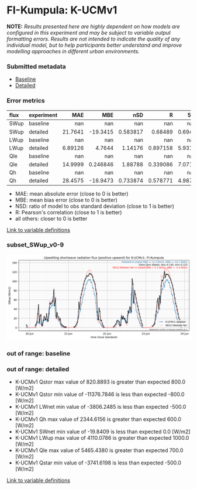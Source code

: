 # FI-Kumpula: K-UCMv1

**NOTE:** *Results presented here are highly dependent on how models are configured in this experiment and may be subject to variable output formatting errors. Results are not intended to indicate the quality of any individual model, but to help participants better understand and improve modelling approaches in different urban environments.*

### Submitted metadata

- [Baseline](K-UCMv1_FI-Kumpula_baseline_attrs.md)
- [Detailed](K-UCMv1_FI-Kumpula_detailed_attrs.md)

### Error metrics

| flux   | experiment   |       MAE |        MBE |        nSD |          R |      5th |     95th |     RMSE |      cRMSE |       AMBE |      1-nSD |        1-R |   nSkewness |   nKurtosis |     Overlap |
|:-------|:-------------|----------:|-----------:|-----------:|-----------:|---------:|---------:|---------:|-----------:|-----------:|-----------:|-----------:|------------:|------------:|------------:|
| SWup   | baseline     | nan       | nan        | nan        | nan        | nan      | nan      | nan      | nan        | nan        | nan        | nan        |  nan        |  nan        | nan         |
| SWup   | detailed     |  21.7641  | -19.3415   |   0.583817 |   0.68489  |   0.6941 |  39.0068 |  39.0071 |   0.735623 |  19.3415   |   0.41619  |   0.31511  |    0.275059 |    0.860548 |   0.203024  |
| LWup   | baseline     | nan       | nan        | nan        | nan        | nan      | nan      | nan      | nan        | nan        | nan        | nan        |  nan        |  nan        | nan         |
| LWup   | detailed     |   6.89126 |   4.7644   |   1.14176  |   0.897158 |   5.9316 |  10.5584 |  27.0429 |   0.504915 |   4.7644   |   0.141758 |   0.102842 |   78.5442   | 1057.67     |   0.0737529 |
| Qle    | baseline     | nan       | nan        | nan        | nan        | nan      | nan      | nan      | nan        | nan        | nan        | nan        |  nan        |  nan        | nan         |
| Qle    | detailed     |  14.9999  |   0.246846 |   1.88788  |   0.339086 |   7.0711 |  10.9697 |  68.5749 |   1.81212  |   0.246846 |   0.887879 |   0.660914 |   16.6821   |  285.636    |   0.175526  |
| Qh     | baseline     | nan       | nan        | nan        | nan        | nan      | nan      | nan      | nan        | nan        | nan        | nan        |  nan        |  nan        | nan         |
| Qh     | detailed     |  28.4575  | -16.9473   |   0.733874 |   0.578771 |   4.9879 |  77.8592 |  51.8965 |   0.830109 |  16.9473   |   0.266126 |   0.421229 |    7.14158  |  112.388    |   0.116113  |

 - MAE: mean absolute error (close to 0 is better)
 - MBE: mean bias error (close to 0 is better)
 - NSD: ratio of model to obs standard deviation (close to 1 is better)
 - R: Pearson's correlation (close to 1 is better)
 - all others: closer to 0 is better

[Link to variable definitions](../modelattrs/variable_definitions.md)

### <a name="subset_swup_v0-9"></a>subset_SWup_v0-9
[![K-UCMv1_FI-Kumpula_subset_SWup_v0-9.png](K-UCMv1_FI-Kumpula_subset_SWup_v0-9.png)](K-UCMv1_FI-Kumpula_subset_SWup_v0-9.png)

### out of range: baseline


### out of range: detailed

 - K-UCMv1 Qstor max value of 820.8893 is greater than expected 800.0 [W/m2]
 - K-UCMv1 Qstor min value of -11376.7846 is less than expected -800.0 [W/m2]
 - K-UCMv1 LWnet min value of -3806.2485 is less than expected -500.0 [W/m2]
 - K-UCMv1 Qh max value of 2344.6156 is greater than expected 600.0 [W/m2]
 - K-UCMv1 SWnet min value of -19.8409 is less than expected 0.0 [W/m2]
 - K-UCMv1 LWup max value of 4110.0786 is greater than expected 1000.0 [W/m2]
 - K-UCMv1 Qle max value of 5465.4380 is greater than expected 700.0 [W/m2]
 - K-UCMv1 Qstar min value of -3741.6198 is less than expected -500.0 [W/m2]


[Link to variable definitions](../modelattrs/variable_definitions.md)

